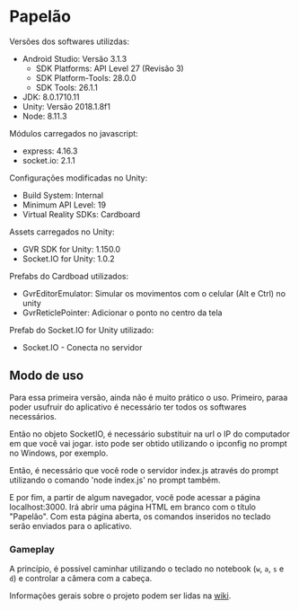 ﻿# Papelão

Versões dos softwares utilizdas:
- Android Studio: Versão 3.1.3
  - SDK Platforms: API Level 27 (Revisão 3)
  - SDK Platform-Tools: 28.0.0
  - SDK Tools: 26.1.1
- JDK: 8.0.1710.11
- Unity: Versão 2018.1.8f1
- Node: 8.11.3

Módulos carregados no javascript:
- express: 4.16.3
- socket.io: 2.1.1

Configurações modificadas no Unity:
- Build System: Internal
- Minimum API Level: 19
- Virtual Reality SDKs: Cardboard

Assets carregados no Unity:
- GVR SDK for Unity: 1.150.0
- Socket.IO for Unity: 1.0.2

Prefabs do Cardboad utilizados:
- GvrEditorEmulator: Simular os movimentos com o celular (Alt e Ctrl) no unity
- GvrReticlePointer: Adicionar o ponto no centro da tela

Prefab do Socket.IO for Unity utilizado:
- Socket.IO - Conecta no servidor

## Modo de uso

Para essa primeira versão, ainda não é muito prático o uso. Primeiro, paraa poder usufruir do aplicativo é necessário ter todos os softwares necessários.

Então no objeto SocketIO, é necessário substituir na url o IP do computador em que você vai jogar. isto pode ser obtido utilizando o ipconfig no prompt no Windows, por exemplo.

Então, é necessário que você rode o servidor index.js através do prompt utilizando o comando 'node index.js' no prompt também.

E por fim, a partir de algum navegador, você pode acessar a página localhost:3000. Irá abrir uma página HTML em branco com o título "Papelão". Com esta página aberta, os comandos inseridos no teclado serão enviados para o aplicativo. 

### Gameplay

A princípio, é possível caminhar utilizando o teclado no notebook (<code>w</code>, <code>a</code>, <code>s</code> e <code>d</code>) e controlar a câmera com a cabeça.

Informações gerais sobre o projeto podem ser lidas na [wiki](https://github.com/SapoGitHub/Repositorio-Geral/wiki/Papel%C3%A3o).
